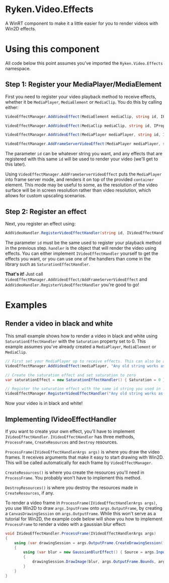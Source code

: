 # Ryken.Video.Effects
A WinRT component to make it a little easier for you to render videos with Win2D effects.

# Using this component
All code below this point assumes you've imported the `Ryken.Video.Effects` namespace.

## Step 1: Register your MediaPlayer/MediaElement
First you need to register your video playback method to receive effects, whether it be `MediaPlayer`, `MediaElement` or `MediaClip`.
You do this by calling either:

```csharp
VideoEffectManager.AddVideoEffect(MediaElement mediaClip, string id, IPropertySet properties)
```
```csharp
VideoEffectManager.AddVideoEffect(MediaClip mediaClip, string id, IPropertySet properties)
```
```csharp
VideoEffectManager.AddVideoEffect(MediaPlayer mediaPlayer, string id, IPropertySet properties)
```
```csharp
VideoEffectManager.AddFrameServerVideoEffect(MediaPlayer mediaPlayer, string id, IPropertySet properties, FrameworkElement container)
```

The parameter `id` can be whatever string you want, and any effects that are registered with this same `id` will be used to render your video (we'll get to this later).

Using `VideoEffectManager.AddFrameServerVideoEffect` puts the `MediaPlayer` into frame server mode, and renders it on top of the provided `container` element.
This mode may be useful to some, as the resolution of the video surface will be in screen resolution rather than video resolution, which allows for custom upscaling scenarios.

## Step 2: Register an effect
Next, you register an effect using:
```csharp
AddVideoHandler.RegisterVideoEffectHandler(string id, IVideoEffectHandler handler)
```
The parameter `id` must be the same used to register your playback method in the previous step.
`handler` is the object that will render the video using effects. You can either implement `IVideoEffectHandler` yourself to get the effects you want,
or you can use one of the handlers than come in the library such as `SaturationEffectHandler`.

**That's it!** Just call `VideoEffectManager.AddVideoEffect/AddFrameServerVideoEffect` and `AddVideoHandler.RegisterVideoEffectHandler` you're good to go!

# Examples
## Render a video in black and white
This small example shows how to render a video in black and white using `SaturationEffectHandler` with the `Saturation` property set to 0.
This example assumes you've already created a `MediaPlayer`, `MediaElement` or `MediaClip`.
```csharp
// First set your MediaPlayer up to receive effects. This can also be a MediaElement or MediaClip.
VideoEffectManager.AddVideoEffect(mediaPlayer, "Any old string works as an id", null);

// Create the saturation effect and set saturation to zero
var saturationEffect = new SaturationEffectHandler() { Saturation = 0 };

// Register the saturation effect with the same id string you used in .AddVideoEffect.
VideoEffectManager.RegisterVideoEffectHandler("Any old string works as an id", saturationEffect);
```
Now your video is in black and white!

## Implementing IVideoEffectHandler
If you want to create your own effect, you'll have to implement `IVideoEffectHandler`.
`IVideoEffectHandler` has three methods, `ProcessFrame`, `CreateResources` and `Destroy` resources.

`ProcessFrame(IVideoEffectHandlerArgs args)` is where you draw the video frames. It receives arguments that make it easy to start drawing with Win2D. This will be called automatically for each frame by `VideoEffectManager`.

`CreateResources()` is where you create the resources you'll need in `ProcessFrame`. You probably won't have to implement this method.

`DestroyResources()` is where you destroy the resources made in `CreateResources`, if any.

To render a video frame in `ProcessFrame(IVideoEffectHandlerArgs args)`, you use Win2D to draw `args.InputFrame` onto `args.OutputFrame`, by creating a `CanvasDrawingSession` on `args.OutputFrame`.
While this won't serve as a tutorial for Win2D, the example code below will show you how to implement `ProcessFrame` to render a video with a gaussian blur effect:
```csharp
void IVideoEffectHandler.ProcessFrame(IVideoEffectHandlerArgs args)
{
    using (var drawingSession = args.OutputFrame.CreateDrawingSession())
    {
        using (var blur = new GaussianBlurEffect() { Source = args.InputFrame, BlurAmount = 25 })
        {
            drawingSession.DrawImage(blur, args.OutputFrame.Bounds, args.InputFrame.Bounds);
        }
    }
}
```


